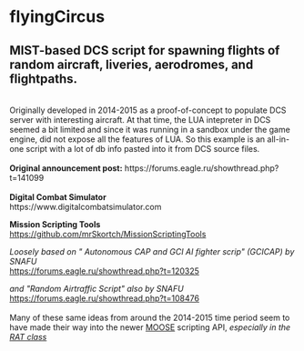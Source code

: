 # flyingCircus

<h2>MIST-based DCS script for spawning flights of random aircraft, liveries, aerodromes, and flightpaths.</h2>
<br>
Originally developed in 2014-2015 as a proof-of-concept to populate DCS server with interesting aircraft. At that time, the LUA intepreter in DCS seemed a bit limited and since it was running in a sandbox under the game engine, did not expose all the features of LUA. So this example is an all-in-one script with a lot of db info pasted into it from DCS source files.
<br>
<br>
<b>Original announcement post:</b>
https://forums.eagle.ru/showthread.php?t=141099
<br>
<br>
<b>Digital Combat Simulator</b>
<br>https://www.digitalcombatsimulator.com

<b>Mission Scripting Tools</b>
<br>https://github.com/mrSkortch/MissionScriptingTools

<i>Loosely based on " Autonomous CAP and GCI AI fighter scrip" (GCICAP) by SNAFU</i>
<br>https://forums.eagle.ru/showthread.php?t=120325

<i>and "Random Airtraffic Script" also by SNAFU</i>
<br>https://forums.eagle.ru/showthread.php?t=108476
<br>
<br>
Many of these same ideas from around the 2014-2015 time period seem to have made their way into the newer [MOOSE](https://github.com/FlightControl-Master/MOOSE) scripting API, <i>especially in the [RAT class](http://flightcontrol-master.github.io/MOOSE/Documentation/Rat.html)</i>
